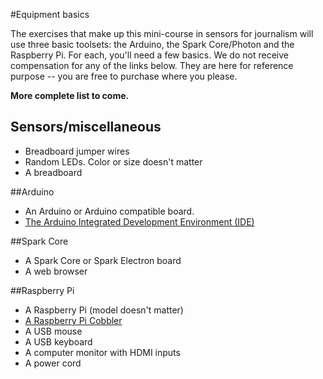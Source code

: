 #Equipment basics

The exercises that make up this mini-course in sensors for journalism will use three basic toolsets: the Arduino, the Spark Core/Photon and the Raspberry Pi. For each, you'll need a few basics. We do not receive compensation for any of the links below. They are here for reference purpose -- you are free to purchase where you please. 

**More complete list to come.**

## Sensors/miscellaneous


* Breadboard jumper wires
* Random LEDs. Color or size doesn't matter
* A breadboard

##Arduino

* An Arduino or Arduino compatible board.
* [The Arduino Integrated Development Environment (IDE)](https://www.arduino.cc/en/Main/Software)


##Spark Core

* A Spark Core or Spark Electron board
* A web browser 


##Raspberry Pi

* A Raspberry Pi (model doesn't matter)
* [A Raspberry Pi Cobbler](https://www.adafruit.com/products/914)
* A USB mouse
* A USB keyboard
* A computer monitor with HDMI inputs
* A power cord